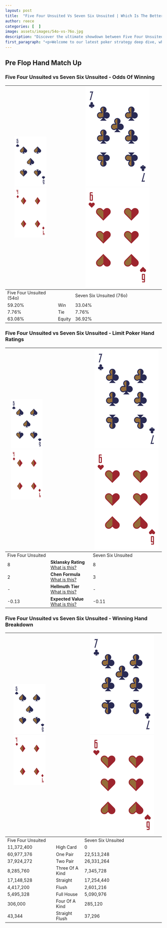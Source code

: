 ```yaml
---
layout: post
title:  "Five Four Unsuited Vs Seven Six Unsuited | Which Is The Better Hand In Poker? A Complete Guide"
author: reece
categories: [  ]
image: assets/images/54o-vs-76o.jpg
description: "Discover the ultimate showdown between Five Four Unsuited and Seven Six Unsuited in poker! Uncover the odds, strategies, and scenarios where one hand triumphs over the other. Get ready to up your poker game with this thrilling analysis."
first_paragraph: "<p>Welcome to our latest poker strategy deep dive, where we're pitting two distinct hands against each other in a high-stakes showdown: Five Four Unsuited vs Seven Six Unsuited.</p><p>In the dynamic world of poker, every decision counts, and knowing which hand holds the upper hand is key to your success at the table.</p><p>In this article, we'll dissect these two hands, explore the scenarios where one dominates the other, and equip you with the knowledge to make strategic choices that can tip the odds in your favor.</p><p>Get ready to unravel the intriguing dynamics of these poker hands and elevate your game to new heights.</p>"
---
```




[comment]: # (sp0)

## Pre Flop Hand Match Up

<div class="table hand-ratings" markdown="1"> 



### Five Four Unsuited vs Seven Six Unsuited - Odds Of Winning


    
| ![image info](assets/images/hand1/5.png) ![image info](assets/images/hand1/4o.png) |  | ![image info](assets/images/hand2/7.png) ![image info](assets/images/hand2/6o.png) |
| -------- | -------- | -------- |
| Five Four Unsuited (54o) |  | Seven Six Unsuited (76o) |
| 59.20% | Win | 33.04% |
| 7.76% | Tie | 7.76% |
| 63.08% | Equity | 36.92% |




[comment]: # (sp1)



### Five Four Unsuited vs Seven Six Unsuited - Limit Poker Hand Ratings


    
| ![image info](assets/images/hand1/5.png) ![image info](assets/images/hand1/4o.png) |  | ![image info](assets/images/hand2/7.png) ![image info](assets/images/hand2/6o.png) |
| -------- | -------- | -------- |
| Five Four Unsuited |  | Seven Six Unsuited |
| 8 | **Sklansky Rating** [What is this?](/sklansky-rating-explained) | 8 |
| 2 | **Chen Formula** [What is this?](/chen-formula-explained) | 3 |
| - | **Hellmuth Tier** [What is this?](/Hellmuth-tier-explained) | - |
| -0.13 | **Expected Value** [What is this?](/expected-value-explained) | -0.11 |




[comment]: # (sp2)



### Five Four Unsuited vs Seven Six Unsuited - Winning Hand Breakdown


    
| ![image info](assets/images/hand1/5.png) ![image info](assets/images/hand1/4o.png) |  | ![image info](assets/images/hand2/7.png) ![image info](assets/images/hand2/6o.png) |
| -------- | -------- | -------- |
| Five Four Unsuited |  | Seven Six Unsuited |
| 11,372,400 | High Card | 0 |
| 60,977,376 | One Pair | 22,513,248 |
| 37,924,272 | Two Pair | 26,331,264 |
| 8,285,760 | Three Of A Kind | 7,345,728 |
| 17,148,528 | Straight | 17,254,440 |
| 4,417,200 | Flush | 2,601,216 |
| 5,495,328 | Full House | 5,090,976 |
| 306,000 | Four Of A Kind | 285,120 |
| 43,344 | Straight Flush | 37,296 |




[comment]: # (sp3)



</div>

[comment]: # (sp4)



[comment]: # (sp5)

